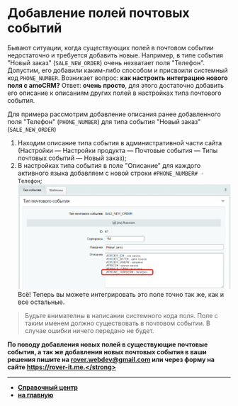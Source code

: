 # Добавление полей почтовых событий
Бывают ситуации, когда существующих полей в почтовом событии недостаточно и требуется добавить новые. Например, в типе события "Новый заказ" (`SALE_NEW_ORDER`) очень нехватает поля "Телефон". Допустим, его добавили каким-либо способом и присвоили системный код `PHONE_NUMBER`. Возникает вопрос: <strong>как настроить интеграцию нового поля с amoCRM?</strong> Ответ: <strong>очень просто</strong>, для этого достаточно добавить его описание к описаниям других полей в настройках типа почтового события. 

Для примера рассмотрим добавление описания ранее добавленного поля "Телефон" (`PHONE_NUMBER`) для типа события "Новый заказ" (`SALE_NEW_ORDER`)
1. Находим описание типа события в административной части сайта (Настройки — Настройки продукта — Почтовые события — Типы почтовых событий — Новый заказ);
2. В настройках типа события в поле "Описание" для каждого активного языка добавляем с новой строки `#PHONE_NUMBER# - Телефон`;
![Добавление описания поля "Телефон"](./post-event-fields/new-field.png)
Всё! Теперь вы можете интегрировать это поле точно так же, как и все остальные.

> Будьте внимателны в написании системного кода поля. Поле с таким именем должно существовать в почтовом событии. В случае ошибки ничего передано не будет.

<strong>По поводу добавления новых полей в существующие почтовые события, а так же добавления новых почтовых события в ваши решения пишите на rover.webdev@gmail.com или через форму на сайте https://rover-it.me.</strong>

---
* [Справочный центр](../help.md)
* [на главную](../README.MD)